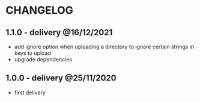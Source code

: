 # CHANGELOG

## 1.1.0 - delivery @16/12/2021

- add ignore option when uploading a directory to ignore certain strings in keys to upload
- upgrade dependencies

## 1.0.0 - delivery @25/11/2020

- first delivery
